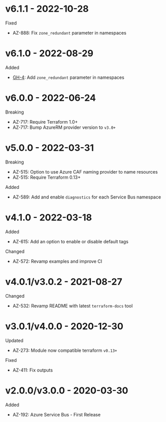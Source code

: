 # v6.1.1 - 2022-10-28

Fixed
  * AZ-888: Fix `zone_redundant` parameter in namespaces

# v6.1.0 - 2022-08-29

Added
  * [GH-4](https://github.com/claranet/terraform-azurerm-service-bus/issues/4): Add `zone_redundant` parameter in namespaces

# v6.0.0 - 2022-06-24

Breaking
  * AZ-717: Require Terraform 1.0+
  * AZ-717: Bump AzureRM provider version to `v3.0+`

# v5.0.0 - 2022-03-31

Breaking
  * AZ-515: Option to use Azure CAF naming provider to name resources
  * AZ-515: Require Terraform 0.13+

Added
  * AZ-589: Add and enable `diagnostics` for each Service Bus namespace

# v4.1.0 - 2022-03-18

Added
  * AZ-615: Add an option to enable or disable default tags

Changed
  * AZ-572: Revamp examples and improve CI

# v4.0.1/v3.0.2 - 2021-08-27

Changed
  * AZ-532: Revamp README with latest `terraform-docs` tool

# v3.0.1/v4.0.0 - 2020-12-30

Updated
  * AZ-273: Module now compatible terraform `v0.13+`

Fixed
  * AZ-411: Fix outputs

# v2.0.0/v3.0.0 - 2020-03-30

Added
  * AZ-192: Azure Service Bus - First Release

